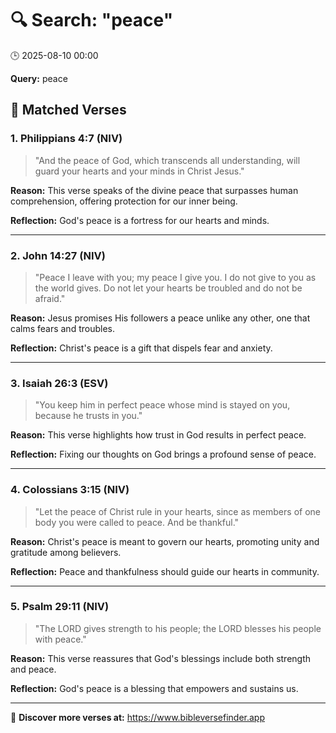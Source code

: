 # 🔍 Search: "peace"
🕒 2025-08-10 00:00

**Query:** peace

## 📖 Matched Verses

### 1. Philippians 4:7 (NIV)
> "And the peace of God, which transcends all understanding, will guard your hearts and your minds in Christ Jesus."

**Reason:** This verse speaks of the divine peace that surpasses human comprehension, offering protection for our inner being.

**Reflection:** God's peace is a fortress for our hearts and minds.

---

### 2. John 14:27 (NIV)
> "Peace I leave with you; my peace I give you. I do not give to you as the world gives. Do not let your hearts be troubled and do not be afraid."

**Reason:** Jesus promises His followers a peace unlike any other, one that calms fears and troubles.

**Reflection:** Christ's peace is a gift that dispels fear and anxiety.

---

### 3. Isaiah 26:3 (ESV)
> "You keep him in perfect peace whose mind is stayed on you, because he trusts in you."

**Reason:** This verse highlights how trust in God results in perfect peace.

**Reflection:** Fixing our thoughts on God brings a profound sense of peace.

---

### 4. Colossians 3:15 (NIV)
> "Let the peace of Christ rule in your hearts, since as members of one body you were called to peace. And be thankful."

**Reason:** Christ's peace is meant to govern our hearts, promoting unity and gratitude among believers.

**Reflection:** Peace and thankfulness should guide our hearts in community.

---

### 5. Psalm 29:11 (NIV)
> "The LORD gives strength to his people; the LORD blesses his people with peace."

**Reason:** This verse reassures that God's blessings include both strength and peace.

**Reflection:** God's peace is a blessing that empowers and sustains us.

---

🔗 **Discover more verses at:** https://www.bibleversefinder.app
